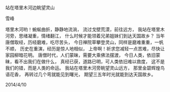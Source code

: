 站在塔里木河边眺望灵山

雪峰


塔里木河哟！蜿蜒曲折，静静地流淌，
流过戈壁荒漠，前往远方，
我站在塔里木河旁，思绪凝重，情绪翻江，
什么时候才能领着兄弟姐妹们到达天国故乡？
当年唐僧取经，历经磨难，吃尽苦头，
今日禅院草攀登灵山，同样是磨难重重，一帆不顺，
历史在重演，经历是惊人地相似，
上帝啊！祈求您减轻一点苦难，尽快让家园柳暗花明。
唐僧时代，人们蒙昧，需要大乘佛法摆渡，
今日人类，依旧蒙昧，看不出我们在做什么，
真经已获，道路已明，可人类依旧难以救度，
这不是我们的错，而是人类的命运。
我站在塔里木河旁眺望灵山远方，
那里金碧辉煌鸟语花香，
再转过几个弯就能见到曙光，
期望三五年时光就能到达天国故乡。

2014/4/10



